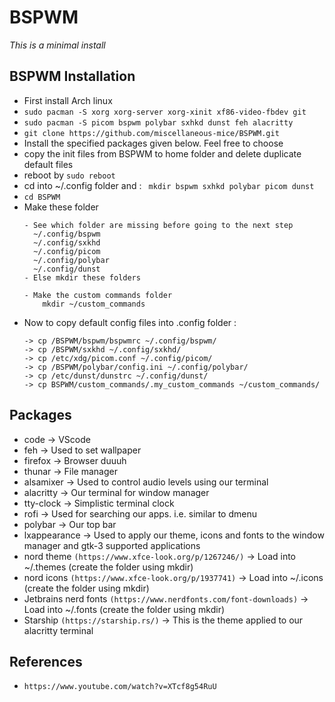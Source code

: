 # BSPWM

*This is a minimal install*

## BSPWM Installation
- First install Arch linux
- ```sudo pacman -S xorg xorg-server xorg-xinit xf86-video-fbdev git```
- ```sudo pacman -S picom bspwm polybar sxhkd dunst feh alacritty```
- ```git clone https://github.com/miscellaneous-mice/BSPWM.git```
- Install the specified packages given below. Feel free to choose
- copy the init files from BSPWM to home folder and delete duplicate default files
- reboot by ```sudo reboot```
- cd into ~/.config folder and : ``` mkdir bspwm sxhkd polybar picom dunst```
- ```cd BSPWM```
- Make these folder
  ```
  - See which folder are missing before going to the next step
    ~/.config/bspwm
    ~/.config/sxkhd
    ~/.config/picom
    ~/.config/polybar
    ~/.config/dunst
  - Else mkdir these folders

  - Make the custom commands folder
      mkdir ~/custom_commands
  ```
- Now to copy default config files into .config folder :
  ```
  -> cp /BSPWM/bspwm/bspwmrc ~/.config/bspwm/
  -> cp /BSPWM/sxkhd ~/.config/sxkhd/
  -> cp /etc/xdg/picom.conf ~/.config/picom/
  -> cp /BSPWM/polybar/config.ini ~/.config/polybar/
  -> cp /etc/dunst/dunstrc ~/.config/dunst/
  -> cp BSPWM/custom_commands/.my_custom_commands ~/custom_commands/
  ```

## Packages
- code -> VScode
- feh -> Used to set wallpaper
- firefox -> Browser duuuh
- thunar -> File manager
- alsamixer -> Used to control audio levels using our terminal
- alacritty -> Our terminal for window manager
- tty-clock -> Simplistic terminal clock
- rofi -> Used for searching our apps. i.e. similar to dmenu
- polybar -> Our top bar
- lxappearance -> Used to apply our theme, icons and fonts to the window manager and gtk-3 supported applications
- nord theme ```(https://www.xfce-look.org/p/1267246/)``` -> Load into ~/.themes (create the folder using mkdir)
- nord icons ```(https://www.xfce-look.org/p/1937741)```  -> Load into ~/.icons (create the folder using mkdir)
- Jetbrains nerd fonts ```(https://www.nerdfonts.com/font-downloads)``` -> Load into ~/.fonts (create the folder using mkdir)
- Starship ```(https://starship.rs/)``` -> This is the theme applied to our alacritty terminal

## References
- ```https://www.youtube.com/watch?v=XTcf8g54RuU```

